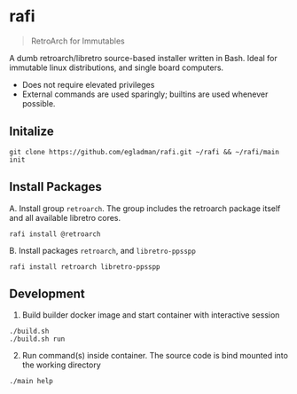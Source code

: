 # rafi

> RetroArch for Immutables

A dumb retroarch/libretro source-based installer written in Bash. Ideal for immutable linux distributions, and single board computers.

- Does not require elevated privileges
- External commands are used sparingly; builtins are used whenever possible.

## Initalize

```
git clone https://github.com/egladman/rafi.git ~/rafi && ~/rafi/main init
```

## Install Packages

A. Install group `retroarch`. The group includes the retroarch package itself and all available libretro cores.

```
rafi install @retroarch
```

B. Install packages `retroarch`, and `libretro-ppsspp`

```
rafi install retroarch libretro-ppsspp
```

## Development

1. Build builder docker image and start container with interactive session

```
./build.sh
./build.sh run
```

2. Run command(s) inside container. The source code is bind mounted into the working directory

```
./main help
```

